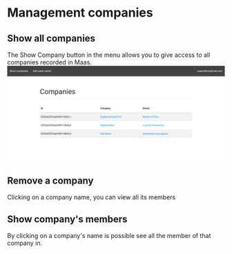 # Management companies
## Show all companies
The Show Company button in the menu allows you to give access to all companies recorded in Maas.
![](../img/showCompanies.png)

## Remove a company
Clicking on a company name, you can view all its members

## Show company's members
By clicking on a company's name is possible see all the member of that company in.

